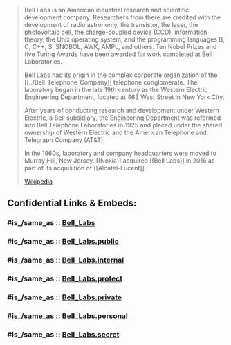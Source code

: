 
> Bell Labs is an American industrial research and scientific development company. 
> Researchers from there are credited with the development of radio astronomy, the transistor, 
> the laser, the photovoltaic cell, the charge-coupled device (CCD), information theory, the Unix operating system, 
> and the programming languages B, C, C++, S, SNOBOL, AWK, AMPL, and others. 
> Ten Nobel Prizes and five Turing Awards have been awarded for work completed at Bell Laboratories.
>
> Bell Labs had its origin in the complex corporate organization of the [[../Bell_Telephone_Company]] telephone conglomerate. 
> The laboratory began in the late 19th century as the Western Electric Engineering Department, 
> located at 463 West Street in New York City. 
> 
> After years of conducting research and development under Western Electric, 
> a Bell subsidiary, the Engineering Department was reformed into Bell Telephone Laboratories in 1925 
> and placed under the shared ownership of Western Electric and the American Telephone and Telegraph Company (AT&T). 
> 
> In the 1960s, laboratory and company headquarters were moved to Murray Hill, New Jersey. 
> [[Nokia]] acquired [[Bell Labs]] in 2016 as part of its acquisition of [[Alcatel-Lucent]].
>
> [Wikipedia](https://en.wikipedia.org/wiki/Bell%20Labs)


## Confidential Links & Embeds: 

### #is_/same_as :: [Bell_Labs](/_Standards/Society/Economics/Business/Business-Entity/IT~Company/Bell_Telephone_Company/Bell_Labs.md) 

### #is_/same_as :: [Bell_Labs.public](/_public/Society/Economics/Business/Business-Entity/IT~Company/Bell_Telephone_Company/Bell_Labs.public.md) 

### #is_/same_as :: [Bell_Labs.internal](/_internal/Society/Economics/Business/Business-Entity/IT~Company/Bell_Telephone_Company/Bell_Labs.internal.md) 

### #is_/same_as :: [Bell_Labs.protect](/_protect/Society/Economics/Business/Business-Entity/IT~Company/Bell_Telephone_Company/Bell_Labs.protect.md) 

### #is_/same_as :: [Bell_Labs.private](/_private/Society/Economics/Business/Business-Entity/IT~Company/Bell_Telephone_Company/Bell_Labs.private.md) 

### #is_/same_as :: [Bell_Labs.personal](/_personal/Society/Economics/Business/Business-Entity/IT~Company/Bell_Telephone_Company/Bell_Labs.personal.md) 

### #is_/same_as :: [Bell_Labs.secret](/_secret/Society/Economics/Business/Business-Entity/IT~Company/Bell_Telephone_Company/Bell_Labs.secret.md)

